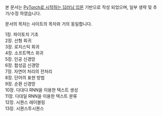 본 문서는 [PyTorch로 시작하는 딥러닝 입문](https://wikidocs.net/book/2788) 기반으로 작성 되었으며, 일부 생략 및 추가/수정 하였습니다.

문서의 목차는 사이트의 목차와 거의 동일합니다.

1장. 파이토치 기초  
2장. 선형 회귀  
3장. 로지스틱 회귀  
4장. 소프트맥스 회귀  
5장. 인공 신경망  
6장. 합성곱 신경망  
7장. 자연어 처리의 전처리  
8장. 단어의 표현 방법  
9장. 순환 신경망  
10장. 다대다 RNN을 이용한 텍스트 생성  
11장. 다대일 RNN을 이용한 텍스트 분류  
12장. 시퀀스 레이블링  
13장. 시퀀스투시퀀스  